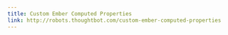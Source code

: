 ```yaml
---
title: Custom Ember Computed Properties
link: http://robots.thoughtbot.com/custom-ember-computed-properties
---
```


